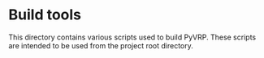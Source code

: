 # Build tools

This directory contains various scripts used to build PyVRP.
These scripts are intended to be used from the project root directory.
